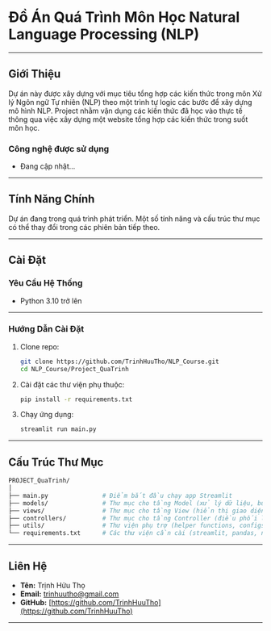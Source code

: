 
# **Đồ Án Quá Trình Môn Học Natural Language Processing (NLP)**  

---

## **Giới Thiệu**  
Dự án này được xây dựng với mục tiêu tổng hợp các kiến thức trong môn Xử lý Ngôn ngữ Tự nhiên (NLP) theo một trình tự logic các bước để xây dựng mô hình NLP. Project nhằm vận dụng các kiến thức đã học vào thực tế thông qua việc xây dựng một website tổng hợp các kiến thức trong suốt môn học.  

### **Công nghệ được sử dụng**  
- Đang cập nhật...

---

## **Tính Năng Chính**  
Dự án đang trong quá trình phát triển. Một số tính năng và cấu trúc thư mục có thể thay đổi trong các phiên bản tiếp theo.

---

## **Cài Đặt**  

### **Yêu Cầu Hệ Thống**  
- Python 3.10 trở lên  

---

### **Hướng Dẫn Cài Đặt**  

1. Clone repo:
    ```bash
    git clone https://github.com/TrinhHuuTho/NLP_Course.git
    cd NLP_Course/Project_QuaTrinh
    ```
2. Cài đặt các thư viện phụ thuộc:
    ```bash
    pip install -r requirements.txt
    ```
3. Chạy ứng dụng:
    ```bash
    streamlit run main.py
    ```

---

## **Cấu Trúc Thư Mục**  
```bash
PROJECT_QuaTrinh/
│
├── main.py               # Điểm bắt đầu chạy app Streamlit
├── models/               # Thư mục cho tầng Model (xử lý dữ liệu, business logic)
├── views/                # Thư mục cho tầng View (hiển thị giao diện Streamlit)
├── controllers/          # Thư mục cho tầng Controller (điều phối logic giữa Model và View)
├── utils/                # Thư viện phụ trợ (helper functions, configs, constants)
└── requirements.txt      # Các thư viện cần cài (streamlit, pandas, numpy, v.v.)
```

---

## **Liên Hệ**  
- **Tên:** Trịnh Hửu Thọ  
- **Email:** trinhuutho@gmail.com  
- **GitHub:** [https://github.com/TrinhHuuTho](https://github.com/TrinhHuuTho)  

---

